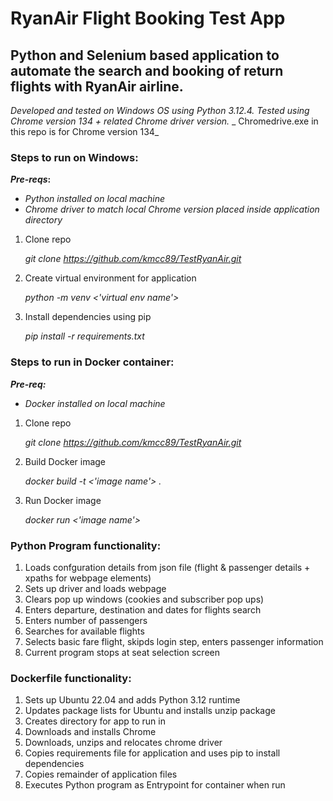 # RyanAir Flight Booking Test App

## Python and Selenium based application to automate the search and booking of return flights with RyanAir airline.

_Developed and tested on Windows OS using Python 3.12.4. Tested using Chrome version 134 + related Chrome driver version._
_ Chromedrive.exe in this repo is for Chrome version 134_

### Steps to run on Windows:
**_Pre-reqs_:** 
- _Python installed on local machine_
- _Chrome driver to match local Chrome version placed inside application directory_

1. Clone repo
   
   _git clone https://github.com/kmcc89/TestRyanAir.git_
  
3. Create virtual environment for application
   
   _python -m venv <'virtual env name'>_
   
5. Install dependencies using pip
   
   _pip install -r requirements.txt_

### Steps to run in Docker container:
**_Pre-req:_** 
- _Docker installed on local machine_
  
1. Clone repo
   
   _git clone https://github.com/kmcc89/TestRyanAir.git_
   
3. Build Docker image
   
   _docker build -t <'image name'> ._
   
5. Run Docker image
   
   _docker run <'image name'>_


### Python Program functionality:
1. Loads confguration details from json file (flight & passenger details + xpaths for webpage elements)
2. Sets up driver and loads webpage
3. Clears pop up windows (cookies and subscriber pop ups)
4. Enters departure, destination and dates for flights search
5. Enters number of passengers
6. Searches for available flights
7. Selects basic fare flight, skipds login step, enters passenger information
8. Current program stops at seat selection screen 

### Dockerfile functionality:
1. Sets up Ubuntu 22.04 and adds Python 3.12 runtime
2. Updates package lists for Ubuntu and installs unzip package
3. Creates directory for app to run in
4. Downloads and installs Chrome
5. Downloads, unzips and relocates chrome driver
6. Copies requirements file for application and uses pip to install dependencies
7. Copies remainder of application files
8. Executes Python program as Entrypoint for container when run 

